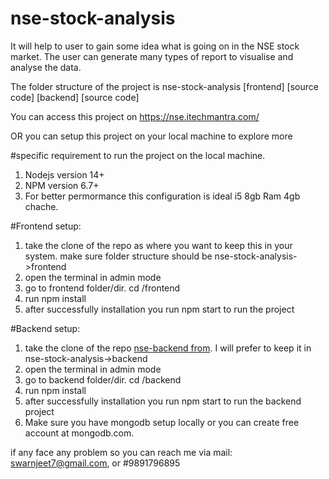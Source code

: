 # nse-stock-analysis
It will help to user to gain some idea what is going on in the NSE stock market. The user can generate many types of report to visualise and analyse the data.

The folder structure of the project is 
nse-stock-analysis
 [frontend]
    [source code]
 [backend]
    [source code]
    
You can access this project on
https://nse.itechmantra.com/

OR you can setup this project on your local machine to explore more

#specific requirement to run the project on the local machine.
1. Nodejs version 14+
2. NPM version 6.7+
3. For better permormance this configuration is ideal i5 8gb Ram 4gb chache.
    
#Frontend setup:
1. take the clone of the repo as where you want to keep this in your system. make sure folder structure should be nse-stock-analysis->frontend
2. open the terminal in admin mode
3. go to frontend folder/dir. cd /frontend
4. run npm install
5. after successfully installation you run npm start to run the project

#Backend setup:
1. take the clone of the repo [nse-backend from](https://github.com/swarnjeet7/nse-backend). I will prefer to keep it in nse-stock-analysis->backend
2. open the terminal in admin mode
3. go to backend folder/dir. cd /backend
4. run npm install
5. after successfully installation you run npm start to run the backend project
6. Make sure you have mongodb setup locally or you can create free account at mongodb.com.

if any face any problem so you can reach me via mail: swarnjeet7@gmail.com, or #9891796895
